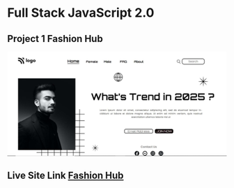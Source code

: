 # **Full Stack JavaScript 2.0**
## Project 1 **Fashion Hub**
![Output Image](./project%20output.jpg)
## Live Site Link [Fashion Hub](https://fashion-hub-project.netlify.app/)